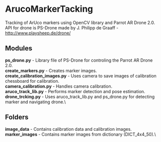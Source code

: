 # ArucoMarkerTacking

Tracking of ArUco markers using OpenCV library and Parrot AR Drone 2.0. API for drone is PS-Drone made by  J. Philipp de Graaff - http://www.playsheep.de/drone/

## Modules
**ps_drone.py** - Library file of PS-Drone for controling the Parrot AR Drone 2.0.\
**create_markers.py** - Creates marker images.\
**create_calibration_images.py** - Uses camera to save images of calibration chessboard for calibration.</br>
**camera_calibration.py** - Handles camera calibration.\
**aruco_track_lib.py** - Performs marker detection and pose estimation.\
**drone_trcking.py** - Uses aruco_track_lib.py and ps_drone.py for detecting marker and navigating drone.\

## Folders
**image_data** - Contains calibration data and calibration images.\
**marker_images** - Contains marker images from dictionary (DICT_4x4_50).\
